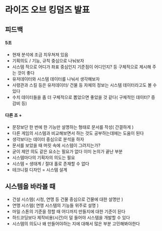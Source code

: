 # 라이즈 오브 킹덤즈 발표

## 피드백

#### 5조

- 현재 분석에 조금 치우쳐져 있음
- 기획의도 / 기능, 규칙 중심으로 나눠보자
- 시스템 적으로 어디가 좌표 중심인지 기준점이 어디인지? 등 구체적으로 제시해 주는 것이 좋다
- 유저데이터와 시스템 데이터를 나눠서 생각해보자
- 사령관과 스킬 등은 유저데이터/ 건물 등 자체의 정보는 시스템 데이터라고도 볼 수 있다
- 수치 데이터들을 좀 더 구체적으로 뽑았으면 좋았을 것 같다( 구체적인 데이터? 증감비 등)

#### 다른 조 +

- 문장보단 한 번에 한 기능만 설명하는 형태로 문서를 작성( 간결하게 )
- 다른 게임의 시스템과 비교해보면서 하는 것도 공부하는데에는 도움이 된다
- 생각보다는 데이터 중심으로 분석을 하자
- 문서를 보았을 때 머릿 속에 시스템이 그려지는가?
- 굳이 제안 의도 같은 요소는 필요가 없다 이미 논의가 끝난 부분
- 시스템마다의 기획자의 의도는 필요
- 시스템 = 생태계 / 절대 홀로 존재할 수 없다
- 테크니컬 디자인 = 시스템 설계

## 시스템을 바라볼 때

- 건설 시스템( 시청, 연맹 등 건물 중심으로 건물에 대한 설명만 )
- 연맹 시스템( 연맹 시스템의 기능들 위주로 설명 )
- 마일 스톤의 기준을 정할 때 어디까지 만들지에 대한 기준이 된다
- 하드코딩보다 제작비용(시간)이 덜 들어야 시스템을 개발할 수 있다
- 시스템의 의도나 왜 만들어야하는 지에 대해서 많은 부분 고민해봐야한다

